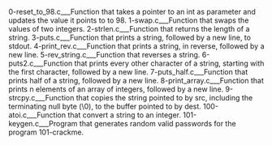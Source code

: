 0-reset_to_98.c___Function that takes a pointer to an int as parameter and updates the value it points to to 98.
1-swap.c___Function that swaps the values of two integers.
2-strlen.c___Function that returns the length of a string.
3-puts.c___Function that prints a string, followed by a new line, to stdout.
4-print_rev.c___Function that prints a string, in reverse, followed by a new line.
5-rev_string.c___Function that reverses a string.
6-puts2.c___Function that prints every other character of a string, starting with the first character, followed by a new line.
7-puts_half.c___Function that prints half of a string, followed by a new line.
8-print_array.c___Function that prints n elements of an array of integers, followed by a new line.
9-strcpy.c___Function that copies the string pointed to by src, including the terminating null byte (\0), to the buffer pointed to by dest.
100-atoi.c___Function that convert a string to an integer.
101-keygen.c___Program that generates random valid passwords for the program 101-crackme.
